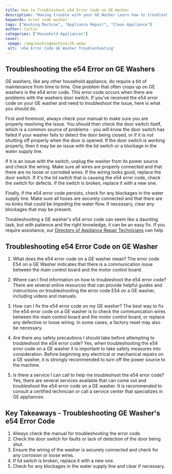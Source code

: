 ```yaml
---
title: How to Troubleshoot e54 Error Code on GE Washer
description: "Having trouble with your GE Washer Learn how to troubleshoot the e54 error code with this helpful blog post Discover easy steps to make sure your washer is back up and running quickly"
keywords: error code washer
tags: ["Washing Machine", "Appliance Repair", "Clean Appliance"]
author: Curtis
categories: ["Household Appliances"]
cover: 
 image: /img/washingmachine/16.webp
 alt: 'e54 Error Code GE Washer Troubleshooting'
---
```

## Troubleshooting the e54 Error on GE Washers

GE washers, like any other household appliance, do require a bit of maintenance from time to time. One problem that often crops up on GE washers is the e54 error code. This error code occurs when there are problems with the washers door switch. If you've received the e54 error code on your GE washer and need to troubleshoot the issue, here is what you should do. 

First and foremost, always check your manual to make sure you are properly resolving the issue. You should then check the door switch itself, which is a common source of problems - you will know the door switch has failed if your washer fails to detect the door being closed, or if it is not shutting off properly when the door is opened. If the door switch is working properly, then it may be an issue with the lid switch or a blockage in the water supply line. 

If it is an issue with the switch, unplug the washer from its power source and check the wiring. Make sure all wires are properly connected and that there are no loose or corroded wires. If the wiring looks good, replace the door switch. If it's the lid switch that is causing the e54 error code, check the switch for defects. If the switch is broken, replace it with a new one. 

Finally, if the e54 error code persists, check for any blockages in the water supply line. Make sure all hoses are securely connected and that there are no kinks that could be impeding the water flow. If necessary, clear any blockages that may be present.

Troubleshooting a GE washer's e54 error code can seem like a daunting task, but with patience and the right knowledge, it can be an easy fix. If you require assistance, our [Directory of Appliance Repair Technicians](./pages/appliance-repair-technicians) can help.

## Troubleshooting e54 Error Code on GE Washer

1. What does the e54 error code on a GE washer mean?
The error code E54 on a GE Washer indicates that there is a communication issue between the main control board and the motor control board. 

2. Where can I find information on how to troubleshoot the e54 error code?
There are several online resources that can provide helpful guides and instructions on troubleshooting the error code E54 on a GE washer, including videos and manuals. 

3. How can I fix the e54 error code on my GE washer?
The best way to fix the e54 error code on a GE washer is to check the communication wires between the main control board and the motor control board, or replace any defective or loose wiring. In some cases, a factory reset may also be necessary.

4. Are there any safety precautions I should take before attempting to troubleshoot the e54 error code?
Yes, when troubleshooting the e54 error code on a GE washer it is important to take safety measures into consideration. Before beginning any electrical or mechanical repairs on a GE washer, it is strongly recommended to turn off the power source to the machine.

5. Is there a service I can call to help me troubleshoot the e54 error code?
Yes, there are several services available that can come out and troubleshoot the e54 error code on a GE washer. It is recommended to consult a certified technician or call a service center that specializes in GE appliances.

## Key Takeaways - Troubleshooting GE Washer's e54 Error Code 
1. Always check the manual for troubleshooting the error code.
2. Check the door switch for faults or lack of detection of the door being shut. 
3. Ensure the wiring of the washer is securely connected and check for any corrosion or loose wires. 
4. If lid switch is broken, replace it with a new one.
5. Check for any blockages in the water supply line and clear if necessary.
